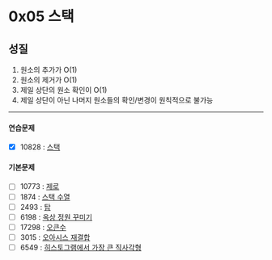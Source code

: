 # 0x05 스택

## 성질

1. 원소의 추가가 O(1)
2. 원소의 제거가 O(1)
3. 제일 상단의 원소 확인이 O(1)
4. 제일 상단이 아닌 나머지 원소들의 확인/변경이 원칙적으로 불가능

---

#### 연습문제

- [x] 10828 : [스택](https://www.acmicpc.net/problem/10828)

#### 기본문제

- [ ] 10773 : [제로](https://www.acmicpc.net/problem/10773)
- [ ] 1874 : [스택 수열](https://www.acmicpc.net/problem/1874)
- [ ] 2493 : [탑](https://www.acmicpc.net/problem/2493)
- [ ] 6198 : [옥상 정원 꾸미기](https://www.acmicpc.net/problem/6198)
- [ ] 17298 : [오큰수](https://www.acmicpc.net/problem/17298)
- [ ] 3015 : [오아시스 재결합](https://www.acmicpc.net/problem/3015)
- [ ] 6549 : [히스토그램에서 가장 큰 직사각형](https://www.acmicpc.net/problem/6549)